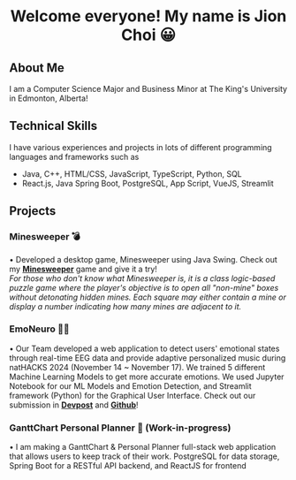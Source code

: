 <h1 align="center"> Welcome everyone! My name is Jion Choi 😀 <br> </h2>

## **About Me** 
I am a Computer Science Major and Business Minor at The King's University in Edmonton, Alberta!

## **Technical Skills**
I have various experiences and projects in lots of different programming languages and frameworks such as 
  - Java, C++, HTML/CSS, JavaScript, TypeScript, Python, SQL
  - React.js, Java Spring Boot, PostgreSQL, App Script, VueJS, Streamlit

## **Projects** <br>
### Minesweeper 💣
  • Developed a desktop game, Minesweeper using Java Swing. Check out my [**Minesweeper**](https://github.com/jionchoi/Minesweeper) game and give it a try!  <br> _For those who don't know what Minesweeper is, it is a class logic-based puzzle game where the player's objective is to open all "non-mine" boxes without detonating hidden mines. Each square may either contain a mine or display a number indicating how many mines are adjacent to it._
    
### EmoNeuro 🧠🎼
  • Our Team developed a web application to detect users' emotional states through real-time EEG data and provide adaptive personalized music during natHACKS 2024 (November 14 ~ November 17). We trained 5 different Machine Learning Models to get more accurate emotions. We used Jupyter Notebook for our ML Models and Emotion Detection, and Streamlit framework (Python) for the Graphical User Interface. Check out our submission in [**Devpost**]( https://devpost.com/software/brainwave-riders?ref_content=contribution-prompt&ref_feature=engagement&ref_medium=email&utm_campaign=contribution-prompt&utm_content=contribution_reminder&utm_medium=email&utm_source=transactional#app-team ) and [**Github**](https://github.com/jionchoi/2024_NatHack_Brainwave_Riders/blob/main/README.md)!

### GanttChart Personal Planner 📆 (Work-in-progress)
  • I am making a GanttChart & Personal Planner full-stack web application that allows users to keep track of their work. PostgreSQL for data storage, Spring Boot for a RESTful API backend, and ReactJS for frontend

